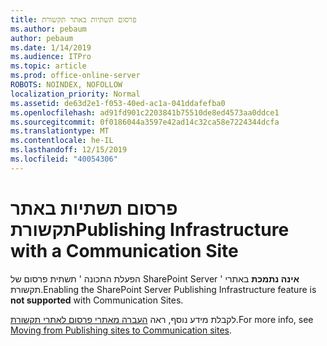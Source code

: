 ```yaml
---
title: פרסום תשתיות באתר תקשורת
ms.author: pebaum
author: pebaum
ms.date: 1/14/2019
ms.audience: ITPro
ms.topic: article
ms.prod: office-online-server
ROBOTS: NOINDEX, NOFOLLOW
localization_priority: Normal
ms.assetid: de63d2e1-f053-40ed-ac1a-041ddafefba0
ms.openlocfilehash: ad91fd901c2203841b75510de8ed4573aa0ddce1
ms.sourcegitcommit: 0f0186044a3597e42ad14c32ca58e7224344dcfa
ms.translationtype: MT
ms.contentlocale: he-IL
ms.lasthandoff: 12/15/2019
ms.locfileid: "40054306"
---
```

# <a name="publishing-infrastructure-with-a-communication-site"></a><span data-ttu-id="18132-102">פרסום תשתיות באתר תקשורת</span><span class="sxs-lookup"><span data-stu-id="18132-102">Publishing Infrastructure with a Communication Site</span></span>


<span data-ttu-id="18132-103">הפעלת התכונה ' תשתית פרסום של SharePoint Server ' **אינה נתמכת** באתרי תקשורת.</span><span class="sxs-lookup"><span data-stu-id="18132-103">Enabling the SharePoint Server Publishing Infrastructure feature is **not supported** with Communication Sites.</span></span> 
  
<span data-ttu-id="18132-104">לקבלת מידע נוסף, ראה [העברה מאתרי פרסום לאתרי תקשורת](https://docs.microsoft.com/sharepoint/publishing-sites-classic-to-modern-experience).</span><span class="sxs-lookup"><span data-stu-id="18132-104">For more info, see [Moving from Publishing sites to Communication sites](https://docs.microsoft.com/sharepoint/publishing-sites-classic-to-modern-experience).</span></span> 
  

